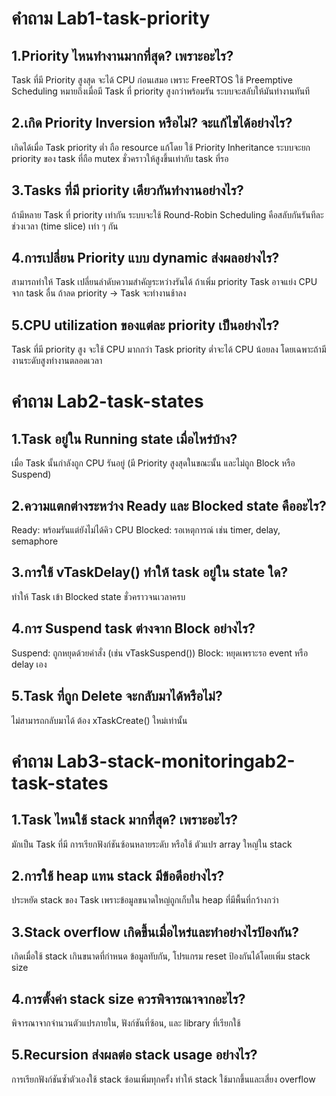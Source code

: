 # คำถาม Lab1-task-priority

## 1.Priority ไหนทำงานมากที่สุด? เพราะอะไร?
Task ที่มี Priority สูงสุด จะได้ CPU ก่อนเสมอ เพราะ FreeRTOS ใช้ Preemptive Scheduling หมายถึงเมื่อมี Task ที่ priority สูงกว่าพร้อมรัน ระบบจะสลับให้มันทำงานทันที
## 2.เกิด Priority Inversion หรือไม่? จะแก้ไขได้อย่างไร?
เกิดได้เมื่อ Task priority ต่ำ ถือ resource แก้โดย ใช้ Priority Inheritance ระบบจะยก priority ของ task ที่ถือ mutex ชั่วคราวให้สูงขึ้นเท่ากับ task ที่รอ


## 3.Tasks ที่มี priority เดียวกันทำงานอย่างไร?
ถ้ามีหลาย Task ที่ priority เท่ากัน ระบบจะใช้ Round-Robin Scheduling
คือสลับกันรันทีละช่วงเวลา (time slice) เท่า ๆ กัน


## 4.การเปลี่ยน Priority แบบ dynamic ส่งผลอย่างไร?
สามารถทำให้ Task เปลี่ยนลำดับความสำคัญระหว่างรันได้ ถ้าเพิ่ม priority  Task อาจแย่ง CPU จาก task อื่น ถ้าลด priority → Task จะทำงานช้าลง 


## 5.CPU utilization ของแต่ละ priority เป็นอย่างไร?
Task ที่มี priority สูง จะใช้ CPU มากกว่า
Task priority ต่ำจะได้ CPU น้อยลง โดยเฉพาะถ้ามีงานระดับสูงทำงานตลอดเวลา

# คำถาม Lab2-task-states
## 1.Task อยู่ใน Running state เมื่อไหร่บ้าง?
เมื่อ Task นั้นกำลังถูก CPU รันอยู่ (มี Priority สูงสุดในขณะนั้น และไม่ถูก Block หรือ Suspend)
## 2.ความแตกต่างระหว่าง Ready และ Blocked state คืออะไร?
Ready: พร้อมรันแต่ยังไม่ได้คิว CPU
Blocked: รอเหตุการณ์ เช่น timer, delay, semaphore 
## 3.การใช้ vTaskDelay() ทำให้ task อยู่ใน state ใด?
ทำให้ Task เข้า Blocked state ชั่วคราวจนเวลาครบ
## 4.การ Suspend task ต่างจาก Block อย่างไร?
Suspend: ถูกหยุดด้วยคำสั่ง (เช่น vTaskSuspend())
Block: หยุดเพราะรอ event หรือ delay เอง
## 5.Task ที่ถูก Delete จะกลับมาได้หรือไม่?
ไม่สามารถกลับมาได้ ต้อง xTaskCreate() ใหม่เท่านั้น

# คำถาม Lab3-stack-monitoringab2-task-states
## 1.Task ไหนใช้ stack มากที่สุด? เพราะอะไร?
มักเป็น Task ที่มี การเรียกฟังก์ชันซ้อนหลายระดับ หรือใช้ ตัวแปร array ใหญ่ใน stack
## 2.การใช้ heap แทน stack มีข้อดีอย่างไร?
ประหยัด stack ของ Task เพราะข้อมูลขนาดใหญ่ถูกเก็บใน heap ที่มีพื้นที่กว้างกว่า
## 3.Stack overflow เกิดขึ้นเมื่อไหร่และทำอย่างไรป้องกัน?
เกิดเมื่อใช้ stack เกินขนาดที่กำหนด ข้อมูลทับกัน, โปรแกรม reset ป้องกันได้โดยเพิ่ม stack size 
## 4.การตั้งค่า stack size ควรพิจารณาจากอะไร?
พิจารณาจากจำนวนตัวแปรภายใน, ฟังก์ชันที่ซ้อน, และ library ที่เรียกใช้
## 5.Recursion ส่งผลต่อ stack usage อย่างไร?
การเรียกฟังก์ชันซ้ำตัวเองใช้ stack ซ้อนเพิ่มทุกครั้ง ทำให้ stack ใช้มากขึ้นและเสี่ยง overflow

